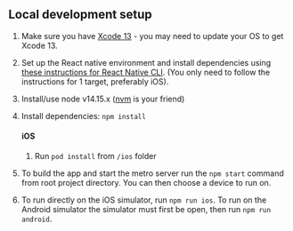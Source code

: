 ## Local development setup

1. Make sure you have [Xcode 13](https://developer.apple.com/xcode/) - you may need to update your OS to get Xcode 13.
2. Set up the React native environment and install dependencies using [these instructions for React Native CLI](https://reactnative.dev/docs/environment-setup). (You only need to follow the instructions for 1 target, preferably iOS).
3. Install/use node v14.15.x ([nvm](https://github.com/nvm-sh/nvm/blob/master/README.md) is your friend)
4. Install dependencies: `npm install`

   #### iOS

    1. Run `pod install` from `/ios` folder
    

5. To build the app and start the metro server run the `npm start` command from root project directory. You can then choose a device to run on.
6. To run directly on the iOS simulator, run `npm run ios`. To run on the Android simulator the simulator must first be open, then run `npm run android`.
